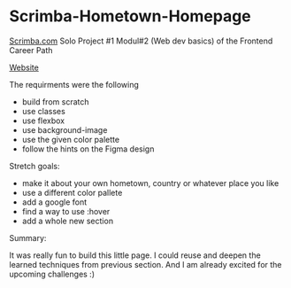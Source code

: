 # Scrimba-Hometown-Homepage
<a target="_blank" href="https://scrimba.com">Scrimba.com</a> Solo Project #1 Modul#2 (Web dev basics) of the Frontend Career Path

<a target="_blank" href="https://lanu135.github.io/scrimba-hometown-homepage/">Website</a>

The requirments were the following

- build from scratch
- use classes
- use flexbox
- use background-image
- use the given color palette
- follow the hints on the Figma design
  
Stretch goals:

- make it about your own hometown, country or whatever place you like
- use a different color pallete
- add a google font
- find a way to use :hover
- add a whole new section



Summary:

It was really fun to build this little page. I could reuse and deepen the learned techniques from previous section. And I am already excited for the upcoming challenges :)
